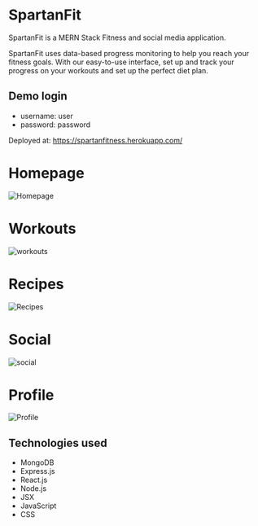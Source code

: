# SpartanFit

SpartanFit is a MERN Stack Fitness and social media application.

SpartanFit uses data-based progress monitoring to help you reach your fitness goals.
With our easy-to-use interface, set up and track your progress on your workouts and set up the perfect diet plan.

## Demo login

- username: user
- password: password

Deployed at: https://spartanfitness.herokuapp.com/

# Homepage

![Homepage](./client/public/homepage.png)

# Workouts

![workouts](./client/public/workoutspage.png)

# Recipes

![Recipes](./client/public/recipes.png)

# Social

![social](./client/public/social.png)

# Profile

![Profile](./client/public/profile.png)

## Technologies used

- MongoDB
- Express.js
- React.js
- Node.js
- JSX
- JavaScript
- CSS
